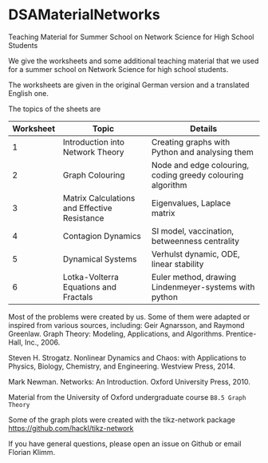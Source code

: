 # DSAMaterialNetworks
Teaching Material for Summer School on Network Science for High School Students


We give the worksheets and some additional teaching material that we used for a summer school on Network Science for high school students.

The worksheets are given in the original German version and a translated English one.

The topics of the sheets are

| Worksheet  | Topic| Details |
| ------------- | ------------- | ----- |
| 1 | Introduction into Network Theory  | Creating graphs with Python and analysing them |
| 2 | Graph Colouring | Node and edge colouring, coding greedy colouring algorithm|
| 3 | Matrix Calculations and Effective Resistance |Eigenvalues, Laplace matrix |
| 4 | Contagion Dynamics | SI model, vaccination, betweenness centrality|
| 5 | Dynamical Systems | Verhulst dynamic, ODE, linear stability|
| 6 | Lotka-Volterra Equations and Fractals| Euler method, drawing Lindenmeyer-systems with python|


Most of the problems were created by us. Some of them were adapted or inspired from various sources, including:
Geir Agnarsson, and Raymond Greenlaw. Graph Theory: Modeling, Applications, and Algorithms. Prentice-Hall, Inc., 2006.

Steven H. Strogatz. Nonlinear Dynamics and Chaos: with Applications to Physics, Biology, Chemistry, and Engineering. Westview Press, 2014.

Mark Newman. Networks: An Introduction. Oxford University Press, 2010.

Material from the University of Oxford undergraduate course `B8.5 Graph Theory`

Some of the graph plots were created with the tikz-network package https://github.com/hackl/tikz-network

If you have general questions, please open an issue on Github or email Florian Klimm.
